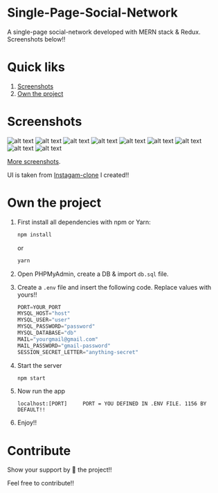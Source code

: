 # Single-Page-Social-Network
A single-page social-network developed with MERN stack & Redux. Screenshots below!!

# Quick liks
1. [Screenshots](#screenshots)
2. [Own the project](#own-the-project)

# Screenshots
![alt text](https://raw.githubusercontent.com/yTakkar/Single-Page-Social-Network/master/screenshots/Snap%202017-07-27%20at%2000.27.11.png)
![alt text](https://raw.githubusercontent.com/yTakkar/Single-Page-Social-Network/master/screenshots/Snap%202017-07-27%20at%2000.27.24.png)
![alt text](https://raw.githubusercontent.com/yTakkar/Single-Page-Social-Network/master/screenshots/Snap%202017-07-27%20at%2000.27.34.png)
![alt text](https://raw.githubusercontent.com/yTakkar/Single-Page-Social-Network/master/screenshots/Snap%202017-07-27%20at%2000.27.45.png)
![alt text](https://raw.githubusercontent.com/yTakkar/Single-Page-Social-Network/master/screenshots/Snap%202017-07-27%20at%2000.29.13.png)
![alt text](https://raw.githubusercontent.com/yTakkar/Single-Page-Social-Network/master/screenshots/Snap%202017-07-27%20at%2000.31.06.png)
![alt text](https://raw.githubusercontent.com/yTakkar/Single-Page-Social-Network/15f084078b23b862a7537adbc721623e0b81578d/screenshots/Snap%202017-09-17%20at%2013.30.18.png)
![alt text](https://raw.githubusercontent.com/yTakkar/Single-Page-Social-Network/master/screenshots/Snap%202017-07-27%20at%2000.29.35.png)
![alt text](https://raw.githubusercontent.com/yTakkar/Single-Page-Social-Network/master/screenshots/Snap%202017-07-27%20at%2000.28.54.png)

[More screenshots](https://github.com/yTakkar/Single-Page-Social-Network/tree/master/screenshots).

UI is taken from [Instagam-clone](https://github.com/yTakkar/Instagram-Clone) I created!!

# Own the project
1. First install all dependencies with npm or Yarn:
    ```javascript
    npm install
    ```
    or
    ```javascript
    yarn
    ```

2. Open PHPMyAdmin, create a DB & import `db.sql` file.
3. Create a `.env` file and insert the following code. Replace values with yours!!

    ```javascript
    PORT=YOUR_PORT
    MYSQL_HOST="host"
    MYSQL_USER="user"
    MYSQL_PASSWORD="password"
    MYSQL_DATABASE="db"
    MAIL="yourgmail@gmail.com"
    MAIL_PASSWORD="gmail-password"
    SESSION_SECRET_LETTER="anything-secret"
    ```

4. Start the server
    ```javascript
    npm start
    ```

5. Now run the app
    ```javacript
    localhost:[PORT]     PORT = YOU DEFINED IN .ENV FILE. 1156 BY DEFAULT!!
    ```

6. Enjoy!!

# Contribute
Show your support by 🌟 the project!!

Feel free to contribute!!
